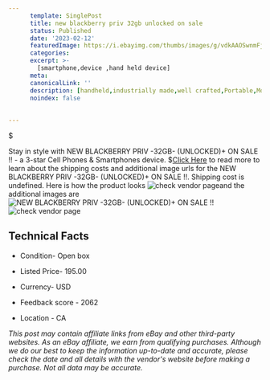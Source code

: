 ```yaml
---
      template: SinglePost
      title: new blackberry priv 32gb unlocked on sale 
      status: Published
      date: '2023-02-12'
      featuredImage: https://i.ebayimg.com/thumbs/images/g/vdkAAOSwnmFjJXxi/s-l225.jpg
      categories: 
      excerpt: >-
        [smartphone,device ,hand held device]
      meta:
      canonicalLink: ''
      description: [handheld,industrially made,well crafted,Portable,Mobile,Compact,Convenient,Lightweight,Maneuverable,Man-portable,Miniature,Carriable,Hand-held,Light,Holdable,Transportable,Mobile device,Pocket-sized,On-the-go,Wireless,Cordless,Compact size,Convenient size, smartphone,device ,hand held device]
      noindex: false
      
        
---
```

$

Stay in style with NEW BLACKBERRY PRIV -32GB-  (UNLOCKED)+ ON SALE !! - a 3-star Cell Phones & Smartphones device.
$[Click Here](https://www.ebay.com/itm/403891034116?hash=item5e09c81804%3Ag%3AvdkAAOSwnmFjJXxi&mkevt=1&mkcid=1&mkrid=711-53200-19255-0&campid=%253CePNCampaignId%253E&customid=%253CreferenceId%253E&toolid=10049) to read more to learn about the shipping costs and additional image urls for the NEW BLACKBERRY PRIV -32GB-  (UNLOCKED)+ ON SALE !!. Shipping cost is undefined. Here is how the product looks ![check vendor page](https://i.ebayimg.com/thumbs/images/g/vdkAAOSwnmFjJXxi/s-l225.jpg)and the additional images are![NEW BLACKBERRY PRIV -32GB-  (UNLOCKED)+ ON SALE !!](https://i.ebayimg.com/images/g/vdkAAOSwnmFjJXxi/s-l1600.jpg)![check vendor page](https://origin-galleryplus.ebayimg.com/ws/web/403891034116_2_0_1/225x225.jpg,https://origin-galleryplus.ebayimg.com/ws/web/403891034116_3_0_1/225x225.jpg,https://origin-galleryplus.ebayimg.com/ws/web/403891034116_4_0_1/225x225.jpg,https://origin-galleryplus.ebayimg.com/ws/web/403891034116_5_0_1/225x225.jpg)



 ## Technical Facts 



     
      

 - Condition- Open box 


      

 - Listed Price- 195.00 


      

 - Currency- USD 


      

 - Feedback score - 2062 


      

 - Location - CA 


      
      

 *_This post may contain affiliate links from eBay and other third-party websites. As an eBay affiliate, we earn from qualifying purchases. Although we do our best to keep the information up-to-date and accurate, please check the date and all details with the vendor's website before making a purchase. Not all data may be accurate._*







